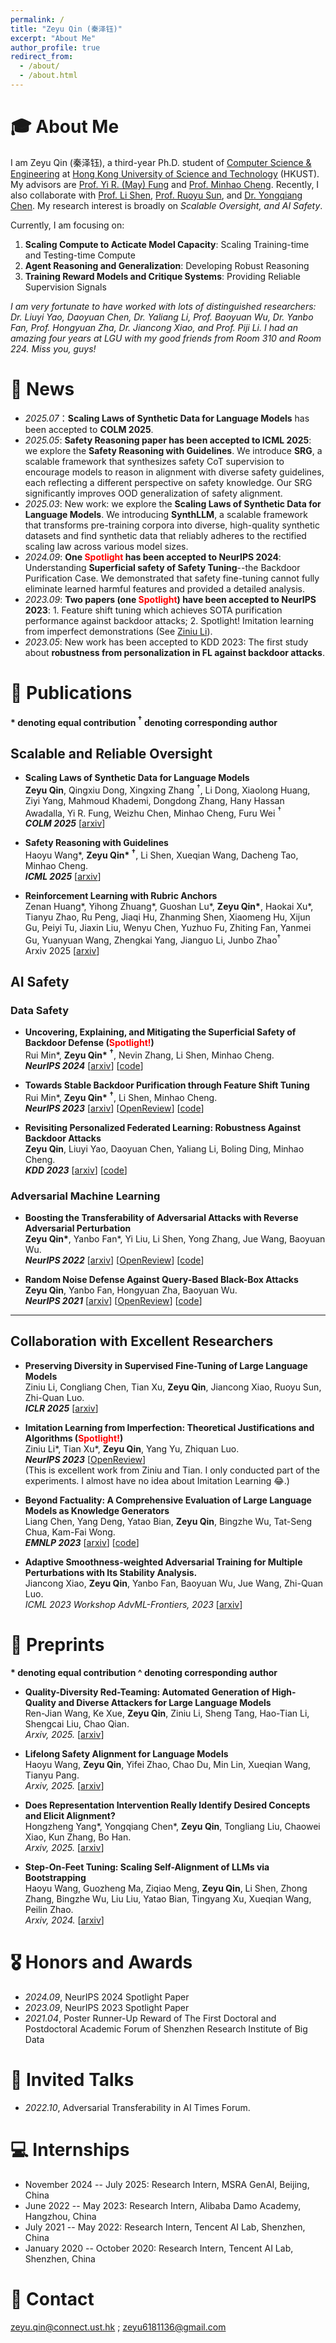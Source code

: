 ```yaml
---
permalink: /
title: "Zeyu Qin (秦泽钰)"
excerpt: "About Me"
author_profile: true
redirect_from: 
  - /about/
  - /about.html
---
```



<span class='anchor' id='about-me'></span>


# 🎓 About Me

I am Zeyu Qin (秦泽钰), a third-year Ph.D. student of [Computer Science & Engineering](https://cse.hkust.edu.hk/) at [Hong Kong University of Science and Technology](https://hkust.edu.hk/) (HKUST). My advisors are [Prof. Yi R. (May) Fung](https://mayrfung.github.io/) and [Prof. Minhao Cheng](https://cmhcbb.github.io/). Recently, I also collaborate with [Prof. Li Shen](https://sites.google.com/site/mathshenli/home), [Prof. Ruoyu Sun](https://ruoyus.github.io/), and [Dr. Yongqiang Chen](http://lfhase.win/). My research interest is broadly on _Scalable Oversight, and AI Safety_.  

Currently, I am focusing on:  
1) **Scaling Compute to Acticate Model Capacity**: Scaling Training-time and Testing-time Compute
2) **Agent Reasoning and Generalization**: Developing Robust Reasoning
3) **Training Reward Models and Critique Systems**: Providing Reliable Supervision Signals         


<!-- 
1) **Understanding of how data shapes models**: Helping Specify Better Learning Objective; Faithful Evaluation or Debugging Models    
2) **Reliable and Generalizable Reasoning**;    
3) **How to obtain "Better" and more Safe Supervision for oversighting LLMs**.   
-->


_I am very fortunate to have worked with lots of distinguished researchers: Dr. Liuyi Yao, Daoyuan Chen, Dr. Yaliang Li, Prof. Baoyuan Wu, Dr. Yanbo Fan, Prof. Hongyuan Zha, Dr. Jiancong Xiao, and Prof. Piji Li. I had an amazing four years at LGU with my good friends from Room 310 and Room 224. Miss you, guys!_


# 📜 News
- *2025.07*：**Scaling Laws of Synthetic Data for Language Models** has been accepted to **COLM 2025**.
- *2025.05*: **Safety Reasoning paper has been accepted to ICML 2025**: we explore the **Safety Reasoning with Guidelines**. We introduce **SRG**, a scalable framework that synthesizes safety CoT supervision to encourage models to reason in alignment with diverse safety guidelines, each reflecting a different perspective on safety knowledge. Our SRG significantly improves OOD generalization of safety alignment. 
- *2025.03*: New work: we explore the **Scaling Laws of Synthetic Data for Language Models**. We introducing **SynthLLM**, a scalable framework that transforms pre-training corpora into diverse, high-quality synthetic datasets and find synthetic data that reliably adheres to the rectified scaling law across various model sizes.
- *2024.09*: **One <span style="color: red;">Spotlight</span> has been accepted to NeurIPS 2024**: Understanding **Superficial safety of Safety Tuning**--the Backdoor Purification Case. We demonstrated that safety fine-tuning cannot fully eliminate learned harmful features and provided a detailed analysis.
- *2023.09*: **Two papers (one <span style="color: red;">Spotlight</span>) have been accepted to NeurIPS 2023**: 1. Feature shift tuning which achieves SOTA purification performance against backdoor attacks; 2. Spotlight! Imitation learning from imperfect demonstrations (See [Ziniu Li](http://www.liziniu.org/)).
- *2023.05*: New work has been accepted to KDD 2023: The first study about **robustness from personalization in FL against backdoor attacks**.


<!-- 
- *2022.09*: The paper about **improving adversarial transferability by utilizing flatness of loss landscape (Reverse Adversarial Perturbation)** was accepted to NeurIPS 2022.
- *2021.09*: The paper about defense against query-based attacks **(Random Noise Defense)** was accepted to NeurIPS 2021.-->

# 📝 Publications 

**\* denoting equal contribution   $^{\dagger}$ denoting corresponding author**


## Scalable and Reliable Oversight

- **Scaling Laws of Synthetic Data for Language Models**   
**Zeyu Qin**, Qingxiu Dong, Xingxing Zhang $^{\dagger}$, Li Dong, Xiaolong Huang, Ziyi Yang, Mahmoud Khademi, Dongdong Zhang, Hany Hassan Awadalla, Yi R. Fung, Weizhu Chen, Minhao Cheng, Furu Wei $^{\dagger}$    
***COLM 2025*** [[arxiv](https://arxiv.org/abs/2503.19551)]

- **Safety Reasoning with Guidelines**   
Haoyu Wang\*, **Zeyu Qin\* $^{\dagger}$**, Li Shen, Xueqian Wang, Dacheng Tao, Minhao Cheng.  
***ICML 2025*** [[arxiv](https://arxiv.org/abs/2502.04040)]

- **Reinforcement Learning with Rubric Anchors**   
Zenan Huang\*, Yihong Zhuang\*, Guoshan Lu\*, **Zeyu Qin\***, Haokai Xu\*, Tianyu Zhao, Ru Peng, Jiaqi Hu, Zhanming Shen, Xiaomeng Hu, Xijun Gu, Peiyi Tu, Jiaxin Liu, Wenyu Chen, Yuzhuo Fu, Zhiting Fan, Yanmei Gu, Yuanyuan Wang, Zhengkai Yang, Jianguo Li, Junbo Zhao$^{\dagger}$  
Arxiv 2025 [[arxiv](https://arxiv.org/abs/2508.12790)]  

<!-- 
- **Uncovering, Explaining, and Mitigating the Superficial Safety of Backdoor Defense (<span style="color: red;">Spotlight!</span>)**    
Rui Min\*, **Zeyu Qin\* $^{\dagger}$**, Nevin Zhang, Li Shen, Minhao Cheng.   
***NeurIPS 2024*** [[arxiv](https://arxiv.org/abs/2410.09838)] [[code](https://github.com/AISafety-HKUST/Backdoor_Safety_Tuning)]
-->


## AI Safety

### Data Safety

- **Uncovering, Explaining, and Mitigating the Superficial Safety of Backdoor Defense (<span style="color: red;">Spotlight!</span>)**    
Rui Min\*, **Zeyu Qin\* $^{\dagger}$**, Nevin Zhang, Li Shen, Minhao Cheng.   
***NeurIPS 2024*** [[arxiv](https://arxiv.org/abs/2410.09838)] [[code](https://github.com/AISafety-HKUST/Backdoor_Safety_Tuning)]


- **Towards Stable Backdoor Purification through Feature Shift Tuning**    
Rui Min\*, **Zeyu Qin\* $^{\dagger}$**, Li Shen, Minhao Cheng.    
***NeurIPS 2023*** [[arxiv](https://arxiv.org/abs/2310.01875)] [[OpenReview](https://openreview.net/forum?id=8muKbaAgsh)] [[code](https://github.com/AISafety-HKUST/Backdoor_Safety_Tuning)]


- **Revisiting Personalized Federated Learning: Robustness Against Backdoor Attacks**   
**Zeyu Qin**, Liuyi Yao, Daoyuan Chen, Yaliang Li, Boling Ding, Minhao Cheng.   
***KDD 2023*** [[arxiv](https://arxiv.org/abs/2302.01677)] [[code](https://github.com/alibaba/FederatedScope/tree/backdoor-bench)]


### Adversarial Machine Learning

- **Boosting the Transferability of Adversarial Attacks with Reverse Adversarial Perturbation**    
**Zeyu Qin\***, Yanbo Fan\*, Yi Liu, Li Shen, Yong Zhang, Jue Wang, Baoyuan Wu.    
***NeurIPS 2022*** [[arxiv](https://arxiv.org/abs/2210.05968)] [[OpenReview](https://openreview.net/forum?id=k5uFiFLWv3X)] [[code](https://github.com/Alan-Qin/Transfer_attack_RAP)]

- **Random Noise Defense Against Query-Based Black-Box Attacks**    
**Zeyu Qin**, Yanbo Fan, Hongyuan Zha, Baoyuan Wu.    
***NeurIPS 2021*** [[arxiv](https://arxiv.org/abs/2104.11470)] [[OpenReview](https://openreview.net/forum?id=ZPSD4xZc6j8)] [[code](https://github.com/SCLBD/BlackboxBench)]

-------

## Collaboration with Excellent Researchers

- **Preserving Diversity in Supervised Fine-Tuning of Large Language Models**       
Ziniu Li, Congliang Chen, Tian Xu, **Zeyu Qin**, Jiancong Xiao, Ruoyu Sun, Zhi-Quan Luo.       
***ICLR 2025*** [[arxiv](https://arxiv.org/abs/2408.16673)]


- **Imitation Learning from Imperfection: Theoretical Justifications and Algorithms (<span style="color: red;">Spotlight!</span>)**    
Ziniu Li\*, Tian Xu\*, **Zeyu Qin**, Yang Yu, Zhiquan Luo.    
***NeurIPS 2023*** [[OpenReview](https://openreview.net/forum?id=vO04AzsB49)]  
(This is excellent work from Ziniu and Tian. I only conducted part of the experiments. I almost have no idea about Imitation Learning 😂.)


- **Beyond Factuality: A Comprehensive Evaluation of Large Language Models as Knowledge Generators**  
Liang Chen, Yang Deng, Yatao Bian, **Zeyu Qin**, Bingzhe Wu, Tat-Seng Chua, Kam-Fai Wong.   
***EMNLP 2023*** [[arxiv](https://arxiv.org/abs/2310.07289)] [[code](https://github.com/chanliang/conner)]

- **Adaptive Smoothness-weighted Adversarial Training for Multiple Perturbations with Its Stability Analysis.**  
Jiancong Xiao, **Zeyu Qin**, Yanbo Fan, Baoyuan Wu, Jue Wang, Zhi-Quan Luo.    
*ICML 2023 Workshop AdvML-Frontiers, 2023* [[arxiv](https://arxiv.org/abs/2210.00557)]


# 📝 Preprints
**\* denoting equal contribution  ^ denoting corresponding author**  

- **Quality-Diversity Red-Teaming: Automated Generation of High-Quality and Diverse Attackers for Large Language Models**     
Ren-Jian Wang, Ke Xue, **Zeyu Qin**, Ziniu Li, Sheng Tang, Hao-Tian Li, Shengcai Liu, Chao Qian.    
*Arxiv, 2025.* [[arxiv](https://arxiv.org/abs/2506.07121)]

- **Lifelong Safety Alignment for Language Models**     
Haoyu Wang, **Zeyu Qin**, Yifei Zhao, Chao Du, Min Lin, Xueqian Wang, Tianyu Pang.    
*Arxiv, 2025.* [[arxiv](https://arxiv.org/abs/2505.20259)]

- **Does Representation Intervention Really Identify Desired Concepts and Elicit Alignment?**     
Hongzheng Yang\*, Yongqiang Chen\*, **Zeyu Qin**, Tongliang Liu, Chaowei Xiao, Kun Zhang, Bo Han.    
*Arxiv, 2025.* [[arxiv](https://arxiv.org/abs/2505.18672)]


- **Step-On-Feet Tuning: Scaling Self-Alignment of LLMs via Bootstrapping**     
Haoyu Wang, Guozheng Ma, Ziqiao Meng, **Zeyu Qin**, Li Shen, Zhong Zhang, Bingzhe Wu, Liu Liu, Yatao Bian, Tingyang Xu, Xueqian Wang, Peilin Zhao.    
*Arxiv, 2024.* [[arxiv](https://arxiv.org/abs/2402.07610)]


# 🎖 Honors and Awards
- *2024.09*, NeurIPS 2024 Spotlight Paper
- *2023.09*, NeurIPS 2023 Spotlight Paper
- *2021.04*, Poster Runner-Up Reward of The First Doctoral and Postdoctoral Academic Forum of Shenzhen Research Institute of Big Data

<!-- 
# 📖 Educations
- *2022.08 - Now*, Ph.D. student in Computer Science & Engineering, The Hong Kong University of Science and Technology.
- *2018.08 - 2022.05 (Ph.D. -> M.Phil)*, M.Phil in Computer and Information Engineering, The Chinese University of Hong Kong, Shenzhen.
- *2014.09 - 2018.06*, B.Eng. in Information Engineering, Nanjing University of Aeronautics and Astronautics.
-->

# 💬 Invited Talks
- *2022.10*, Adversarial Transferability in AI Times Forum.

# 💻 Internships
- November 2024 -- July 2025: Research Intern, MSRA GenAI, Beijing, China
- June 2022 -- May 2023: Research Intern, Alibaba Damo Academy, Hangzhou, China
- July 2021 -- May 2022: Research Intern, Tencent AI Lab, Shenzhen, China
- January 2020 -- October 2020: Research Intern, Tencent AI Lab, Shenzhen, China

# 📧 Contact
zeyu.qin@connect.ust.hk ; zeyu6181136@gmail.com

